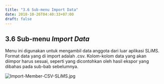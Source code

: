 ```yaml
---
title: "3.6 Sub-menu Import Data"
date: 2018-10-26T04:40:33+07:00
draft: false
---
```


## 3.6 Sub-menu _Import Data_

Menu ini digunakan untuk mengambil data anggota dari luar aplikasi SLiMS. Format data yang di import adalah .csv. Kolom-kolom data yang akan diimpor harus sesuai, seperti yang dicontohkan oleh hasil ekspor yang dibahas pada sub-bab sebelumnya.

![Import-Member-CSV-SLiMS.jpg](/assets/Import-Member-CSV-SLiMS.jpg)